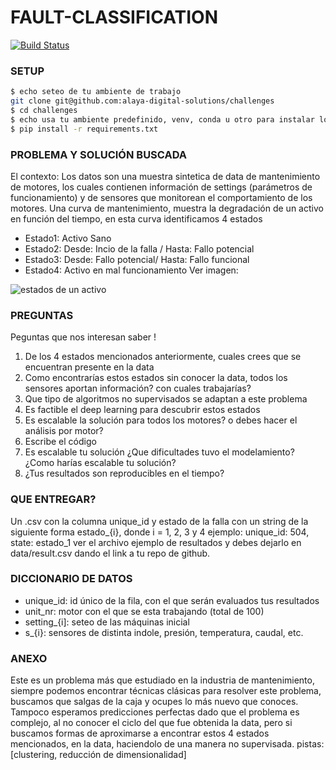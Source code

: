 # FAULT-CLASSIFICATION
[![Build Status](https://travis-ci.org/joemccann/dillinger.svg?branch=master)](https://travis-ci.org/joemccann/dillinger)

### SETUP

```sh
$ echo seteo de tu ambiente de trabajo
git clone git@github.com:alaya-digital-solutions/challenges
$ cd challenges
$ echo usa tu ambiente predefinido, venv, conda u otro para instalar los requirements
$ pip install -r requirements.txt
```

### PROBLEMA Y SOLUCIÓN BUSCADA
El contexto: Los datos son una muestra sintetica de data de mantenimiento de motores, los cuales contienen información de settings (parámetros de funcionamiento) y de sensores que monitorean el comportamiento de los motores. Una curva de mantenimiento, muestra la degradación de un activo en función del tiempo, en esta curva identificamos 4 estados

* Estado1: Activo Sano
* Estado2: Desde: Incio de la falla / Hasta: Fallo potencial
* Estado3: Desde: Fallo potencial/ Hasta: Fallo funcional
* Estado4: Activo en mal funcionamiento
Ver imagen:

![estados de un activo](https://github.com/alaya-digital-solutions/challenges/blob/main/fault-classification/images/states.png)


### PREGUNTAS
Peguntas que nos interesan saber ! 

1. De los 4 estados mencionados anteriormente, cuales crees que se encuentran presente en la data
2. Como encontrarías estos estados sin conocer la data, todos los sensores aportan información? con cuales trabajarías?
3. Que tipo de algoritmos no supervisados se adaptan a este problema
4. Es factible el deep learning para descubrir estos estados
5. Es escalable la solución para todos los motores? o debes hacer el análisis por motor?
6. Escribe el código
7. Es escalable tu solución ¿Que dificultades tuvo el modelamiento? ¿Como harías escalable tu solución? 
8. ¿Tus resultados son reproducibles en el tiempo?

### QUE ENTREGAR?

Un .csv con la columna unique_id y estado de la falla con un string de la siguiente forma
estado_{i}, donde i = 1, 2, 3 y 4
ejemplo: unique_id: 504, state: estado_1
ver el archivo ejemplo de resultados y debes dejarlo en 
data/result.csv
dando el link a tu repo de github.

### DICCIONARIO DE DATOS
* unique_id: id único de la fila, con el que serán evaluados tus resultados
* unit_nr: motor con el que se esta trabajando (total de 100)
* setting_{i]: seteo de las máquinas inicial
* s_{i}: sensores de distinta indole, presión, temperatura, caudal, etc.

### ANEXO
Este es un problema más que estudiado en la industria de mantenimiento, siempre podemos encontrar técnicas clásicas para resolver este problema, buscamos que salgas de la caja y ocupes lo más nuevo que conoces. Tampoco esperamos predicciones perfectas dado que el problema es complejo, al no conocer el ciclo del que fue obtenida la data, pero si buscamos formas de aproximarse a encontrar estos 4 estados mencionados, en la data, haciendolo de una manera no supervisada.
pistas: [clustering, reducción de dimensionalidad]

